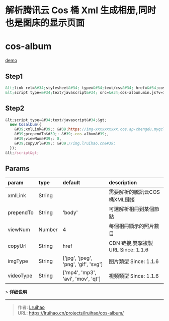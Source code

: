 # 解析腾讯云 Cos 桶 Xml 生成相册,同时也是图床的显示页面

# cos-album
[demo](https://github.com/Lruihao/cos-album-demo)

## Step1
```html
&lt;link rel=&#34;stylesheet&#34; type=&#34;text/css&#34; href=&#34;cos-album.min.css?v=1.1.6&#34;&gt;
&lt;script type=&#34;text/javascript&#34; src=&#34;cos-album.min.js?v=1.1.6&#34;&gt;&lt;/script&gt;
```

## Step2
```js
&lt;script type=&#34;text/javascript&#34;&gt;
  new Cosalbum({
    &#39;xmlLink&#39;: &#39;https://img-xxxxxxxxxx.cos.ap-chengdu.myqcloud.com&#39;,
    &#39;prependTo&#39;: &#39;.cos-album&#39;,
    &#39;viewNum&#39;: 8,
    &#39;copyUrl&#39;: &#39;//img.lruihao.cn&#39;
  });
&lt;/script&gt;
```

## Params
| param     | type   | default | description                       |
| :-------- | :----- | :------ | :-------------------------------- |
| xmlLink   | String |         | 需要解析的騰訊云COS桶XML鏈接        |
| prependTo | String | &#39;body&#39;  | 可選解析相冊到某個節點              |
| viewNum   | Number |   4     | 每個相冊顯示的照片數目              |
| copyUrl   | String |  href   | CDN 链接,雙擊複製 URL Since: 1.1.6 |
| imgType   | String | [&#39;jpg&#39;, &#39;jpeg&#39;, &#39;png&#39;, &#39;gif&#39;, &#39;svg&#39;] | 图片類型 Since: 1.1.6 |
| videoType | String | [&#39;mp4&#39;, &#39;mp3&#39;, &#39;avi&#39;, &#39;mov&#39;, &#39;qt&#39;]   | 視頻類型 Since: 1.1.6 |

&gt; [**详细说明**](https://lruihao.cn/posts/cos-album.html)  


---

> 作者: [Lruihao](https://github.com/Lruihao)  
> URL: https://lruihao.cn/projects/lruihao/cos-album/  

